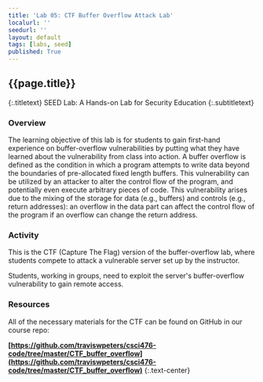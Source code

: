 ```yaml
---
title: 'Lab 05: CTF Buffer Overflow Attack Lab'
localurl: ''
seedurl: ''
layout: default
tags: [labs, seed]
published: True
---
```


## {{page.title}}
{:.titletext}
SEED Lab: A Hands-on Lab for Security Education
{:.subtitletext}

### Overview

The learning objective of this lab is for students to gain first-hand experience on buffer-overflow vulnerabilities by putting what they have learned about the vulnerability from class into action. A buffer overflow is defined as the condition in which a program attempts to write data beyond the boundaries of pre-allocated fixed length buffers. This vulnerability can be utilized by an attacker to alter the control flow of the program, and potentially even execute arbitrary pieces of code. This vulnerability arises due to the mixing of the storage for data (e.g., buffers) and controls (e.g., return addresses): an overflow in the data part can affect the control flow of the program if an overflow can change the return address.

### Activity

This is the CTF (Capture The Flag) version of the buffer-overflow lab, where students compete to attack a vulnerable server set up by the instructor.

Students, working in groups, need to exploit the server's buffer-overflow vulnerability to gain remote access.

### Resources

All of the necessary materials for the CTF can be found on GitHub in our course repo:

**[https://github.com/traviswpeters/csci476-code/tree/master/CTF_buffer_overflow](https://github.com/traviswpeters/csci476-code/tree/master/CTF_buffer_overflow)**
{:.text-center}
